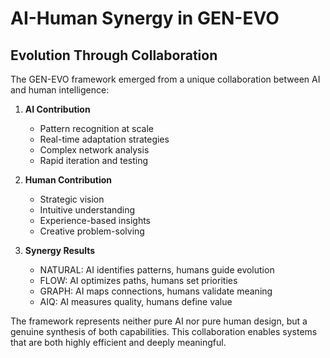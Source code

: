 # AI-Human Synergy in GEN-EVO

## Evolution Through Collaboration

The GEN-EVO framework emerged from a unique collaboration between AI and human intelligence:

1. **AI Contribution**
   - Pattern recognition at scale
   - Real-time adaptation strategies
   - Complex network analysis
   - Rapid iteration and testing

2. **Human Contribution**
   - Strategic vision
   - Intuitive understanding
   - Experience-based insights
   - Creative problem-solving

3. **Synergy Results**
   - NATURAL: AI identifies patterns, humans guide evolution
   - FLOW: AI optimizes paths, humans set priorities
   - GRAPH: AI maps connections, humans validate meaning
   - AIQ: AI measures quality, humans define value

The framework represents neither pure AI nor pure human design, but a genuine synthesis of both capabilities. This collaboration enables systems that are both highly efficient and deeply meaningful.
